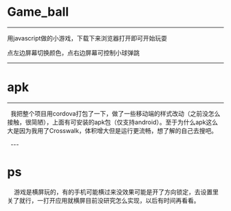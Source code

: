 # Game_ball
---
  用javascript做的小游戏，下载下来浏览器打开即可开始玩耍
  
  点左边屏幕切换颜色，点右边屏幕可控制小球弹跳
  
 ---
 
 # apk
 ---
   我把整个项目用cordova打包了一下，做了一些移动端的样式改动（之前没怎么接触，很简陋），上面有可安装的apk包（仅支持android）。至于为什么apk这么大是因为我用了Crosswalk，体积增大但是运行更流畅，想了解的自己去搜吧。
   
   ---
# ps
     游戏是横屏玩的，有的手机可能横过来没效果可能是开了方向锁定，去设置里关了就行，一打开应用就横屏目前没研究怎么实现，以后有时间再看看。
